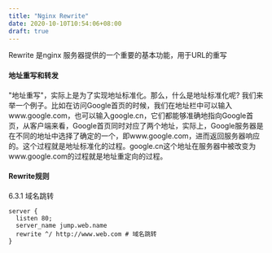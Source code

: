 ```yaml
---
title: "Nginx Rewrite"
date: 2020-10-10T10:54:06+08:00
draft: true
---
```


Rewrite 是nginx 服务器提供的一个重要的基本功能，用于URL的重写


#### 地址重写和转发

"地址重写"，实际上是为了实现地址标准化。那么，什么是地址标准化呢? 我们来举一个例子。比如在访问Google首页的时候，我们在地址栏中可以输入www.google.com，也可以输入google.cn，它们都能够准确地指向Google首页，从客户端来看，Google首页同时对应了两个地址，实际上，Google服务器是在不同的地址中选择了确定的一个，即www.google.com，进而返回服务器响应的。这个过程就是地址标准化的过程。google.cn这个地址在服务器中被改变为www.google.com的过程就是地址重定向的过程。

#### Rewrite规则

6.3.1 域名跳转

```
server {
  listen 80;
  server_name jump.web.name
  rewrite ^/ http://www.web.com # 域名跳转
}
```